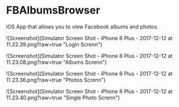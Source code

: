 # FBAlbumsBrowser

iOS App that allows you to view Facebook albums and photos.

![Screenshot](Simulator Screen Shot - iPhone 8 Plus - 2017-12-12 at 11.22.39.png?raw=true "Login Screnn")

![Screenshot](Simulator Screen Shot - iPhone 8 Plus - 2017-12-12 at 11.23.08.png?raw=true "Albums Screnn")

![Screenshot](Simulator Screen Shot - iPhone 8 Plus - 2017-12-12 at 11.23.36.png?raw=true "Photos Screnn")

![Screenshot](Simulator Screen Shot - iPhone 8 Plus - 2017-12-12 at 11.23.40.png?raw=true "Single Photo Screnn")

